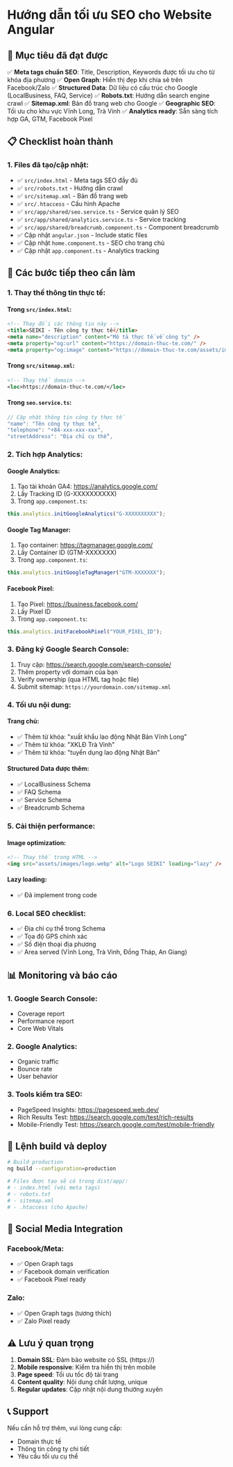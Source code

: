 # Hướng dẫn tối ưu SEO cho Website Angular

## 🎯 Mục tiêu đã đạt được

✅ **Meta tags chuẩn SEO**: Title, Description, Keywords được tối ưu cho từ khóa địa phương
✅ **Open Graph**: Hiển thị đẹp khi chia sẻ trên Facebook/Zalo
✅ **Structured Data**: Dữ liệu có cấu trúc cho Google (LocalBusiness, FAQ, Service)
✅ **Robots.txt**: Hướng dẫn search engine crawl
✅ **Sitemap.xml**: Bản đồ trang web cho Google
✅ **Geographic SEO**: Tối ưu cho khu vực Vĩnh Long, Trà Vinh
✅ **Analytics ready**: Sẵn sàng tích hợp GA, GTM, Facebook Pixel

## 📋 Checklist hoàn thành

### 1. Files đã tạo/cập nhật:

- ✅ `src/index.html` - Meta tags SEO đầy đủ
- ✅ `src/robots.txt` - Hướng dẫn crawl
- ✅ `src/sitemap.xml` - Bản đồ trang web
- ✅ `src/.htaccess` - Cấu hình Apache
- ✅ `src/app/shared/seo.service.ts` - Service quản lý SEO
- ✅ `src/app/shared/analytics.service.ts` - Service tracking
- ✅ `src/app/shared/breadcrumb.component.ts` - Component breadcrumb
- ✅ Cập nhật `angular.json` - Include static files
- ✅ Cập nhật `home.component.ts` - SEO cho trang chủ
- ✅ Cập nhật `app.component.ts` - Analytics tracking

## 🚀 Các bước tiếp theo cần làm

### 1. Thay thế thông tin thực tế:

#### Trong `src/index.html`:

```html
<!-- Thay đổi các thông tin này -->
<title>SEIKI - Tên công ty thực tế</title>
<meta name="description" content="Mô tả thực tế về công ty" />
<meta property="og:url" content="https://domain-thuc-te.com/" />
<meta property="og:image" content="https://domain-thuc-te.com/assets/images/banner.jpg" />
```

#### Trong `src/sitemap.xml`:

```xml
<!-- Thay thế domain -->
<loc>https://domain-thuc-te.com/</loc>
```

#### Trong `seo.service.ts`:

```typescript
// Cập nhật thông tin công ty thực tế
"name": "Tên công ty thực tế",
"telephone": "+84-xxx-xxx-xxx",
"streetAddress": "Địa chỉ cụ thể",
```

### 2. Tích hợp Analytics:

#### Google Analytics:

1. Tạo tài khoản GA4: https://analytics.google.com/
2. Lấy Tracking ID (G-XXXXXXXXXX)
3. Trong `app.component.ts`:

```typescript
this.analytics.initGoogleAnalytics("G-XXXXXXXXXX");
```

#### Google Tag Manager:

1. Tạo container: https://tagmanager.google.com/
2. Lấy Container ID (GTM-XXXXXXX)
3. Trong `app.component.ts`:

```typescript
this.analytics.initGoogleTagManager("GTM-XXXXXXX");
```

#### Facebook Pixel:

1. Tạo Pixel: https://business.facebook.com/
2. Lấy Pixel ID
3. Trong `app.component.ts`:

```typescript
this.analytics.initFacebookPixel("YOUR_PIXEL_ID");
```

### 3. Đăng ký Google Search Console:

1. Truy cập: https://search.google.com/search-console/
2. Thêm property với domain của bạn
3. Verify ownership (qua HTML tag hoặc file)
4. Submit sitemap: `https://yourdomain.com/sitemap.xml`

### 4. Tối ưu nội dung:

#### Trang chủ:

- ✅ Thêm từ khóa: "xuất khẩu lao động Nhật Bản Vĩnh Long"
- ✅ Thêm từ khóa: "XKLĐ Trà Vinh"
- ✅ Thêm từ khóa: "tuyển dụng lao động Nhật Bản"

#### Structured Data được thêm:

- ✅ LocalBusiness Schema
- ✅ FAQ Schema
- ✅ Service Schema
- ✅ Breadcrumb Schema

### 5. Cải thiện performance:

#### Image optimization:

```html
<!-- Thay thế trong HTML -->
<img src="assets/images/logo.webp" alt="Logo SEIKI" loading="lazy" />
```

#### Lazy loading:

- ✅ Đã implement trong code

### 6. Local SEO checklist:

- ✅ Địa chỉ cụ thể trong Schema
- ✅ Tọa độ GPS chính xác
- ✅ Số điện thoại địa phương
- ✅ Area served (Vĩnh Long, Trà Vinh, Đồng Tháp, An Giang)

## 📊 Monitoring và báo cáo

### 1. Google Search Console:

- Coverage report
- Performance report
- Core Web Vitals

### 2. Google Analytics:

- Organic traffic
- Bounce rate
- User behavior

### 3. Tools kiểm tra SEO:

- PageSpeed Insights: https://pagespeed.web.dev/
- Rich Results Test: https://search.google.com/test/rich-results
- Mobile-Friendly Test: https://search.google.com/test/mobile-friendly

## 🔧 Lệnh build và deploy

```bash
# Build production
ng build --configuration=production

# Files được tạo sẽ có trong dist/app/:
# - index.html (với meta tags)
# - robots.txt
# - sitemap.xml
# - .htaccess (cho Apache)
```

## 📱 Social Media Integration

### Facebook/Meta:

- ✅ Open Graph tags
- ✅ Facebook domain verification
- ✅ Facebook Pixel ready

### Zalo:

- ✅ Open Graph tags (tương thích)
- ✅ Zalo Pixel ready

## ⚠️ Lưu ý quan trọng

1. **Domain SSL**: Đảm bảo website có SSL (https://)
2. **Mobile responsive**: Kiểm tra hiển thị trên mobile
3. **Page speed**: Tối ưu tốc độ tải trang
4. **Content quality**: Nội dung chất lượng, unique
5. **Regular updates**: Cập nhật nội dung thường xuyên

## 📞 Support

Nếu cần hỗ trợ thêm, vui lòng cung cấp:

- Domain thực tế
- Thông tin công ty chi tiết
- Yêu cầu tối ưu cụ thể
